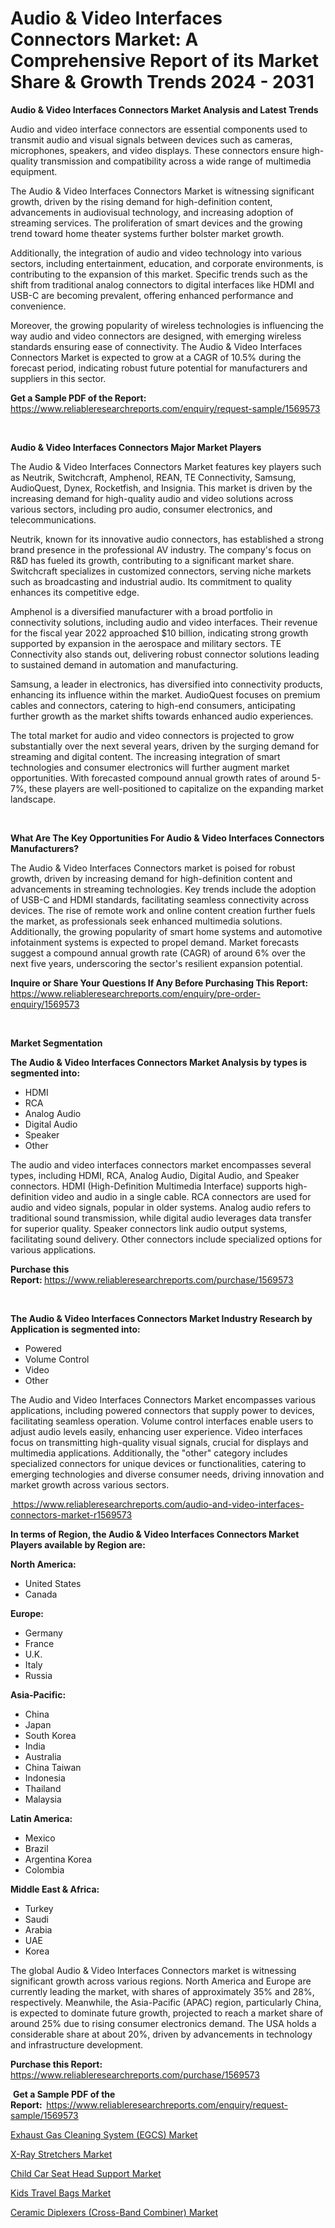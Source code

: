 <p><h1>Audio & Video Interfaces Connectors Market: A Comprehensive Report of its Market Share & Growth Trends 2024 - 2031</h1></p><p><strong>Audio & Video Interfaces Connectors Market Analysis and Latest Trends</strong></p>
<p><p>Audio and video interface connectors are essential components used to transmit audio and visual signals between devices such as cameras, microphones, speakers, and video displays. These connectors ensure high-quality transmission and compatibility across a wide range of multimedia equipment. </p><p>The Audio & Video Interfaces Connectors Market is witnessing significant growth, driven by the rising demand for high-definition content, advancements in audiovisual technology, and increasing adoption of streaming services. The proliferation of smart devices and the growing trend toward home theater systems further bolster market growth. </p><p>Additionally, the integration of audio and video technology into various sectors, including entertainment, education, and corporate environments, is contributing to the expansion of this market. Specific trends such as the shift from traditional analog connectors to digital interfaces like HDMI and USB-C are becoming prevalent, offering enhanced performance and convenience. </p><p>Moreover, the growing popularity of wireless technologies is influencing the way audio and video connectors are designed, with emerging wireless standards ensuring ease of connectivity. The Audio & Video Interfaces Connectors Market is expected to grow at a CAGR of 10.5% during the forecast period, indicating robust future potential for manufacturers and suppliers in this sector.</p></p>
<p><strong>Get a Sample PDF of the Report:&nbsp;</strong> <a href="https://www.reliableresearchreports.com/enquiry/request-sample/1569573?utm_campaign=1625&utm_medium=2&utm_source=Github&utm_content=ia&utm_term=14102024&utm_id=audio-video-interfaces-connectors">https://www.reliableresearchreports.com/enquiry/request-sample/1569573</a></p>
<p>&nbsp;</p>
<p><strong>Audio & Video Interfaces Connectors Major Market Players</strong></p>
<p><p>The Audio & Video Interfaces Connectors Market features key players such as Neutrik, Switchcraft, Amphenol, REAN, TE Connectivity, Samsung, AudioQuest, Dynex, Rocketfish, and Insignia. This market is driven by the increasing demand for high-quality audio and video solutions across various sectors, including pro audio, consumer electronics, and telecommunications.</p><p>Neutrik, known for its innovative audio connectors, has established a strong brand presence in the professional AV industry. The company's focus on R&D has fueled its growth, contributing to a significant market share. Switchcraft specializes in customized connectors, serving niche markets such as broadcasting and industrial audio. Its commitment to quality enhances its competitive edge.</p><p>Amphenol is a diversified manufacturer with a broad portfolio in connectivity solutions, including audio and video interfaces. Their revenue for the fiscal year 2022 approached $10 billion, indicating strong growth supported by expansion in the aerospace and military sectors. TE Connectivity also stands out, delivering robust connector solutions leading to sustained demand in automation and manufacturing.</p><p>Samsung, a leader in electronics, has diversified into connectivity products, enhancing its influence within the market. AudioQuest focuses on premium cables and connectors, catering to high-end consumers, anticipating further growth as the market shifts towards enhanced audio experiences.</p><p>The total market for audio and video connectors is projected to grow substantially over the next several years, driven by the surging demand for streaming and digital content. The increasing integration of smart technologies and consumer electronics will further augment market opportunities. With forecasted compound annual growth rates of around 5-7%, these players are well-positioned to capitalize on the expanding market landscape.</p></p>
<p>&nbsp;</p>
<p><strong>What Are The Key Opportunities For Audio & Video Interfaces Connectors Manufacturers?</strong></p>
<p><p>The Audio & Video Interfaces Connectors market is poised for robust growth, driven by increasing demand for high-definition content and advancements in streaming technologies. Key trends include the adoption of USB-C and HDMI standards, facilitating seamless connectivity across devices. The rise of remote work and online content creation further fuels the market, as professionals seek enhanced multimedia solutions. Additionally, the growing popularity of smart home systems and automotive infotainment systems is expected to propel demand. Market forecasts suggest a compound annual growth rate (CAGR) of around 6% over the next five years, underscoring the sector's resilient expansion potential.</p></p>
<p><strong>Inquire or Share Your Questions If Any Before Purchasing This Report:</strong> <a href="https://www.reliableresearchreports.com/enquiry/pre-order-enquiry/1569573?utm_campaign=1625&utm_medium=2&utm_source=Github&utm_content=ia&utm_term=14102024&utm_id=audio-video-interfaces-connectors">https://www.reliableresearchreports.com/enquiry/pre-order-enquiry/1569573</a></p>
<p>&nbsp;</p>
<p><strong>Market Segmentation</strong></p>
<p><strong>The Audio & Video Interfaces Connectors Market Analysis by types is segmented into:</strong></p>
<p><ul><li>HDMI</li><li>RCA</li><li>Analog Audio</li><li>Digital Audio</li><li>Speaker</li><li>Other</li></ul></p>
<p><p>The audio and video interfaces connectors market encompasses several types, including HDMI, RCA, Analog Audio, Digital Audio, and Speaker connectors. HDMI (High-Definition Multimedia Interface) supports high-definition video and audio in a single cable. RCA connectors are used for audio and video signals, popular in older systems. Analog audio refers to traditional sound transmission, while digital audio leverages data transfer for superior quality. Speaker connectors link audio output systems, facilitating sound delivery. Other connectors include specialized options for various applications.</p></p>
<p><strong>Purchase this Report:&nbsp;</strong><a href="https://www.reliableresearchreports.com/purchase/1569573?utm_campaign=1625&utm_medium=2&utm_source=Github&utm_content=ia&utm_term=14102024&utm_id=audio-video-interfaces-connectors">https://www.reliableresearchreports.com/purchase/1569573</a></p>
<p>&nbsp;</p>
<p><strong>The Audio & Video Interfaces Connectors Market Industry Research by Application is segmented into:</strong></p>
<p><ul><li>Powered</li><li>Volume Control</li><li>Video</li><li>Other</li></ul></p>
<p><p>The Audio and Video Interfaces Connectors Market encompasses various applications, including powered connectors that supply power to devices, facilitating seamless operation. Volume control interfaces enable users to adjust audio levels easily, enhancing user experience. Video interfaces focus on transmitting high-quality visual signals, crucial for displays and multimedia applications. Additionally, the "other" category includes specialized connectors for unique devices or functionalities, catering to emerging technologies and diverse consumer needs, driving innovation and market growth across various sectors.</p></p>
<p><a href="https://www.reliableresearchreports.com/audio-and-video-interfaces-connectors-market-r1569573?utm_campaign=1625&utm_medium=2&utm_source=Github&utm_content=ia&utm_term=14102024&utm_id=audio-video-interfaces-connectors">&nbsp;https://www.reliableresearchreports.com/audio-and-video-interfaces-connectors-market-r1569573</a></p>
<p><strong>In terms of Region, the Audio & Video Interfaces Connectors Market Players available by Region are:</strong></p>
<p>
    <p> <strong> North America: </strong>
        <ul>
            <li>United States</li>
            <li>Canada</li>
        </ul>
        </p> 
    <p> <strong> Europe: </strong>
        <ul>
            <li>Germany</li>
            <li>France</li>
            <li>U.K.</li>
            <li>Italy</li>
            <li>Russia</li>
        </ul>
        </p> 
    <p> <strong> Asia-Pacific: </strong>
        <ul>
            <li>China</li>
            <li>Japan</li>
            <li>South Korea</li>
            <li>India</li>
            <li>Australia</li>
            <li>China Taiwan</li>
            <li>Indonesia</li>
            <li>Thailand</li>
            <li>Malaysia</li>
        </ul>
        </p> 
    <p> <strong> Latin America: </strong>
        <ul>
            <li>Mexico</li>
            <li>Brazil</li>
            <li>Argentina Korea</li>
            <li>Colombia</li>
        </ul>
        </p> 
    <p> <strong> Middle East & Africa: </strong>
        <ul>
            <li>Turkey</li>
            <li>Saudi</li>
            <li>Arabia</li>
            <li>UAE</li>
            <li>Korea</li>
        </ul>
    </p>
    </p>
<p><p>The global Audio & Video Interfaces Connectors market is witnessing significant growth across various regions. North America and Europe are currently leading the market, with shares of approximately 35% and 28%, respectively. Meanwhile, the Asia-Pacific (APAC) region, particularly China, is expected to dominate future growth, projected to reach a market share of around 25% due to rising consumer electronics demand. The USA holds a considerable share at about 20%, driven by advancements in technology and infrastructure development.</p></p>
<p><strong>Purchase this Report: </strong><a href="https://www.reliableresearchreports.com/purchase/1569573?utm_campaign=1625&utm_medium=2&utm_source=Github&utm_content=ia&utm_term=14102024&utm_id=audio-video-interfaces-connectors">https://www.reliableresearchreports.com/purchase/1569573</a></p>
<p>&nbsp;<strong>Get a Sample PDF of the Report:&nbsp;&nbsp;</strong><a href="https://www.reliableresearchreports.com/enquiry/request-sample/1569573?utm_campaign=1625&utm_medium=2&utm_source=Github&utm_content=ia&utm_term=14102024&utm_id=audio-video-interfaces-connectors">https://www.reliableresearchreports.com/enquiry/request-sample/1569573</a></p>
<p><strong></strong></p>
<p><p><a href="https://www.linkedin.com/pulse/exhaust-gas-cleaning-system-egcs-market-strategic-insights-hhhxe?trk=public_post_embed_feed-article-content&utm_campaign=1625&utm_medium=2&utm_source=Github&utm_content=ia&utm_term=14102024&utm_id=audio-video-interfaces-connectors">Exhaust Gas Cleaning System (EGCS) Market</a></p><p><a href="https://www.linkedin.com/pulse/insights-x-ray-stretchers-market-size-which-expanding-68-3xcje?utm_campaign=1625&utm_medium=2&utm_source=Github&utm_content=ia&utm_term=14102024&utm_id=audio-video-interfaces-connectors">X-Ray Stretchers Market</a></p><p><a href="https://www.linkedin.com/pulse/child-car-seat-head-support-sector-surge-143-growth-roadmap-j2sge?trk=public_post_embed_feed-article-content&utm_campaign=1625&utm_medium=2&utm_source=Github&utm_content=ia&utm_term=14102024&utm_id=audio-video-interfaces-connectors">Child Car Seat Head Support Market</a></p><p><a href="https://www.linkedin.com/pulse/kids-travel-bags-market-revolution-2024-2031-trends-shaping-6xboe?trk=public_post_embed_feed-article-content&utm_campaign=1625&utm_medium=2&utm_source=Github&utm_content=ia&utm_term=14102024&utm_id=audio-video-interfaces-connectors">Kids Travel Bags Market</a></p><p><a href="https://www.linkedin.com/pulse/ceramic-diplexers-cross-band-combiner-market-size-share-awuhe?trk=public_post_embed_feed-article-content&utm_campaign=1625&utm_medium=2&utm_source=Github&utm_content=ia&utm_term=14102024&utm_id=audio-video-interfaces-connectors">Ceramic Diplexers (Cross-Band Combiner) Market</a></p></p>